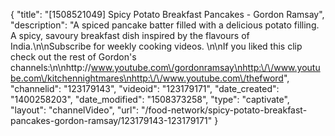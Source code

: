 {
    "title": "[1508521049] Spicy Potato Breakfast Pancakes - Gordon Ramsay",
    "description": "A spiced pancake batter filled with a delicious potato filling. A spicy, savoury breakfast dish inspired by the flavours of India.\n\nSubscribe for weekly cooking videos. \n\nIf you liked this clip check out the rest of Gordon's channels:\n\nhttp:\/\/www.youtube.com\/gordonramsay\nhttp:\/\/www.youtube.com\/kitchennightmares\nhttp:\/\/www.youtube.com\/thefword",
    "channelid": "123179143",
    "videoid": "123179171",
    "date_created": "1400258203",
    "date_modified": "1508373258",
    "type": "captivate",
    "layout": "channelVideo",
    "url": "\/food-network\/spicy-potato-breakfast-pancakes-gordon-ramsay\/123179143-123179171"
}